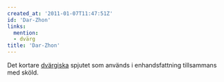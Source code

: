 ```yaml
---
created_at: '2011-01-07T11:47:51Z'
id: 'Dar-Zhon'
links:
  mention:
  - dvärg
title: 'Dar-Zhon'
---
```


Det kortare [dvärgiska] spjutet som används i enhandsfattning tillsammans med sköld.

  [dvärgiska]: dvärg